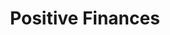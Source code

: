 ---
layout: petal
title: Positive Finances
tagline: Supporting you with access to the financial resources needed to transition to net zero
nav_order: 11
has_children: true
has_toc: true
graphic: ./graphics/petals/Postive-Finances-160x160.png
number: 9
---